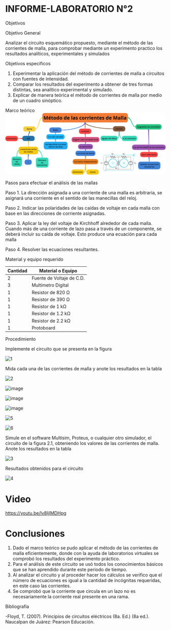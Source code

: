 # INFORME-LABORATORIO N°2

 Objetivos

Objetivo General

Analizar el circuito esquemático propuesto, mediante el método de las corrientes de malla, para comprobar mediante un experimento practico los resultados analíticos, experimentales y simulados  

Objetivos específicos 

 1. Experimentar la aplicación del método de corrientes de malla a circuitos con fuentes de intensidad.
 2. Comparar los resultados del experimento a obtener de tres formas distintas, sea analítico experimental y simulado. 
 3. Explicar de manera teórica el método de corrientes de malla por medio de un cuadro sinóptico.

Marco teórico
![](https://github.com/BENLLAMIN69/INFORME-LABORATORIO/blob/main/Ima/png%20(4).png)

Pasos para efectuar el análisis de las mallas

Paso 1. La dirección asignada a una corriente de una malla es arbitraria, se asignará una corriente en el sentido de las manecillas del reloj. 

Paso 2. Indicar las polaridades de las caídas de voltaje en cada malla con base en las direcciones de corriente asignadas.

Paso 3. Aplicar la ley del voltaje de Kirchhoff alrededor de cada malla. Cuando más de una
corriente de lazo pasa a través de un componente, se deberá incluir su caída de voltaje. Esto produce una ecuación para cada malla

Paso 4. Resolver las ecuaciones resultantes.

 Material y equipo requerido
 
|Cantidad| Material o Equipo|
|--------|------------------|
|2 |Fuente de Voltaje de C.D.|
|3 |Multímetro Digital|
|1 |Resistor de 820 Ω|
|1 |Resistor de 390 Ω|
|1 |Resistor de 1 kΩ|
|1 |Resistor de 1.2 kΩ|
|1 |Resistor de 2.2 kΩ|
|1 |Protoboard|

Procedimiento

Implemente el circuito que se presenta en la figura


![1](https://user-images.githubusercontent.com/93900233/142968833-81bf8227-51dd-4e12-8996-a455c125d55e.PNG)


Mida cada una de las corrientes de malla y anote los resultados en la tabla

![2](https://user-images.githubusercontent.com/93900233/142968802-08f709aa-2dc5-48d1-add9-a278805aa263.jpg)


![image](https://user-images.githubusercontent.com/93900233/142971022-22f38e74-4f98-46b4-bc66-36e8a85829cf.png)

![image](https://user-images.githubusercontent.com/93900233/142971171-890b93b3-bdb1-4d2b-bb26-5be240f481a0.png)

![image](https://user-images.githubusercontent.com/93900233/142971186-a5eba818-1d80-4f14-9ad1-c1c2be8eb601.png)

![5](https://user-images.githubusercontent.com/93900233/142970055-2423f810-32e2-4f6e-8049-25160f7ff330.jpg)

![6](https://user-images.githubusercontent.com/93900233/142970057-cd1f5ff6-e363-4f38-9bad-b0caef9fb501.jpg)


Simule en el software Multisim, Proteus, o cualquier otro simulador, el circuito 
de la figura 2.1, obteniendo los valores de las corrientes de malla. Anote los resultados 
en la tabla

![3](https://user-images.githubusercontent.com/93900233/142967936-ba68185a-25c4-4ed7-ad3a-b620984107b8.jpg)

 Resultados obtenidos para el circuito

![4](https://user-images.githubusercontent.com/93900233/142969825-4c41947f-a715-4efd-ac30-06db6fd76507.PNG)

# Video

https://youtu.be/lv8ljIMDHpg

# Conclusiones 

 1. Dado el marco teórico se pudo aplicar el método de las corrientes de malla eficientemente, donde con la ayuda de laboratorios virtuales se comprobó los resultados del experimento práctico.
 2. Para el análisis de este circuito se usó todos los conocimientos básicos que se han aprendido durante este periodo de tiempo.
 3. Al analizar el circuito y al proceder hacer los cálculos se verifico que el número de ecuaciones es igual a la cantidad de incógnitas requeridas, en este caso las corrientes.
 4. Se comprobó que la corriente que circula en un lazo no es necesariamente la corriente real presente en una rama.

Bibliografía 

-Floyd, T. (2007). Principios de circuitos eléctricos (8a. Ed.) (8a ed.). Naucalpan de Juárez: Pearson Educación.
